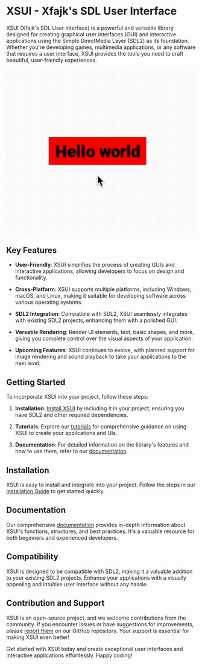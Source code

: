 # XSUI - Xfajk's SDL User Interface

XSUI (Xfajk's SDL User Interface) is a powerful and versatile library designed for creating graphical user interfaces (GUI) and interactive applications using the Simple DirectMedia Layer (SDL2) as its foundation. Whether you're developing games, multimedia applications, or any software that requires a user interface, XSUI provides the tools you need to craft beautiful, user-friendly experiences.

![XSUI Example](test/showcase_gifs_and_images/XSUIlib-buttons-showcase.gif)

## Key Features

- **User-Friendly**: XSUI simplifies the process of creating GUIs and interactive applications, allowing developers to focus on design and functionality.

- **Cross-Platform**: XSUI supports multiple platforms, including Windows, macOS, and Linux, making it suitable for developing software across various operating systems.

- **SDL2 Integration**: Compatible with SDL2, XSUI seamlessly integrates with existing SDL2 projects, enhancing them with a polished GUI.

- **Versatile Rendering**: Render UI elements, text, basic shapes, and more, giving you complete control over the visual aspects of your application.

- **Upcoming Features**: XSUI continues to evolve, with planned support for image rendering and sound playback to take your applications to the next level.

## Getting Started

To incorporate XSUI into your project, follow these steps:

1. **Installation**: [Install XSUI](link-to-installation-guide) by including it in your project, ensuring you have SDL2 and other required dependencies.

2. **Tutorials**: Explore our [tutorials](link-to-tutorials) for comprehensive guidance on using XSUI to create your applications and UIs.

3. **Documentation**: For detailed information on the library's features and how to use them, refer to our [documentation](link-to-docs).

## Installation

XSUI is easy to install and integrate into your project. Follow the steps in our [Installation Guide](link-to-installation-guide) to get started quickly.

## Documentation

Our comprehensive [documentation](link-to-docs) provides in-depth information about XSUI's functions, structures, and best practices. It's a valuable resource for both beginners and experienced developers.

## Compatibility

XSUI is designed to be compatible with SDL2, making it a valuable addition to your existing SDL2 projects. Enhance your applications with a visually appealing and intuitive user interface without any hassle.

## Contribution and Support

XSUI is an open-source project, and we welcome contributions from the community. If you encounter issues or have suggestions for improvements, please [report them](https://github.com/XFajk/XSUI-lib/issues) on our GitHub repository. Your support is essential for making XSUI even better!

Get started with XSUI today and create exceptional user interfaces and interactive applications effortlessly. Happy coding!
